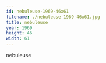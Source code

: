 ```yaml
---
id: nebuleuse-1969-46x61
filename: ./nebuleuse-1969-46x61.jpg
title: nebuleuse
year: 1969
height: 46
width: 61
---
```


nebuleuse
